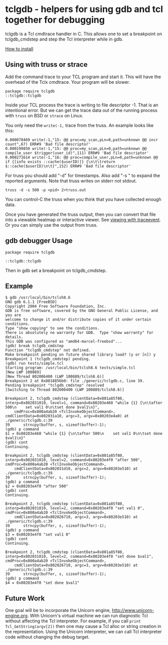 tclgdb - helpers for using gdb and tcl together for debugging
===

tclgdb is a Tcl cmdtrace handler in C.  This allows one to set a breakpoint on
tclgdb_cmdstep and step the Tcl interpreter while in gdb.

[How to install](INSTALL.md)

Using with truss or strace
----------------
Add the command trace to your TCL program and start it. This will have the overhead of the Tclx cmdtrace. Your program will be slower.
```
package require tclgdb
::tclgdb::tclgdb
```
Inside your TCL process the trace is writing to file descriptor -1.  That is an intentional error.  But we can get the trace data out of the running
process with ```truss``` on BSD or ```strace``` on Linux.

You only need the ```write(-1,``` trace from the truss.  An example looks like this:

```
0.000078469 write(-1,"15: @@ proc=my_scan,pLn=0,path=unknown @@ incr count",67) ERR#9 'Bad file descriptor'
0.000199850 write(-1,"15: @@ proc=my_scan,pLn=0,path=unknown @@ compile_user $trigger(user_id)",111) ERR#9 'Bad file descriptor'
0.000271614 write(-1,"16: @@ proc=compile_user,pLn=0,path=unknown @@ if {[info exists ::cache($userID)]} {\n\t\treturn $::cache($userID)\n\t}",152) ERR#9 'Bad file descriptor'
```

For truss you should add "-d" for timestamps. Also add "-s <N>" to expand the reported arguments. Note that truss writes on stderr not stdout.
```
truss -d -s 500 -p <pid> 2>truss.out
```
You can control-C the truss when you think that you have collected enough data.

Once you have generated the truss output, then you can convert that file into a viewable heatmap or interactive viewer.
See [viewing with traceevent](traceevent/README.md).  Or you can simply use the output from truss.

gdb debugger Usage
------------------
```
package require tclgdb

::tclgdb::tclgdb
```
Then in gdb set a breakpoint on tclgdb_cmdstep.

Example
-------
```
$ gdb /usr/local/bin/tclsh8.6
GNU gdb 6.1.1 [FreeBSD]
Copyright 2004 Free Software Foundation, Inc.
GDB is free software, covered by the GNU General Public License, and you are
welcome to change it and/or distribute copies of it under certain conditions.
Type "show copying" to see the conditions.
There is absolutely no warranty for GDB.  Type "show warranty" for details.
This GDB was configured as "amd64-marcel-freebsd"...
(gdb) break tclgdb_cmdstep
Function "tclgdb_cmdstep" not defined.
Make breakpoint pending on future shared library load? (y or [n]) y
Breakpoint 1 (tclgdb_cmdstep) pending.
(gdb) run tests/simple.tcl
Starting program: /usr/local/bin/tclsh8.6 tests/simple.tcl
[New LWP 100889]
[New Thread 802006400 (LWP 100889/tclsh8.6)]
Breakpoint 2 at 0x8018856b0: file ./generic/tclgdb.c, line 39.
Pending breakpoint "tclgdb_cmdstep" resolved
[Switching to Thread 802006400 (LWP 100889/tclsh8.6)]

Breakpoint 2, tclgdb_cmdstep (clientData=0x801a85f80, interp=0x802031010, level=1, command=0x80203e460 "while {1} {\n\tafter 500\n    set val1 0\n\tset done $val1\n}", 
    cmdProc=0x800a4ab20 <TclInvokeObjectCommand>, cmdClientData=0x802031a10, argc=3, argv=0x80203e4a0) at ./generic/tclgdb.c:39
39		strncpy(buffer, s, sizeof(buffer)-1);
(gdb) p command
$1 = 0x80203e460 "while {1} {\n\tafter 500\n    set val1 0\n\tset done $val1\n}"
(gdb) cont
Continuing.

Breakpoint 2, tclgdb_cmdstep (clientData=0x801a85f80, interp=0x802031010, level=2, command=0x80203e4f0 "after 500", cmdProc=0x800a4ab20 <TclInvokeObjectCommand>, 
    cmdClientData=0x802031d10, argc=2, argv=0x80203e510) at ./generic/tclgdb.c:39
39		strncpy(buffer, s, sizeof(buffer)-1);
(gdb) p command
$2 = 0x80203e4f0 "after 500"
(gdb) cont
Continuing.

Breakpoint 2, tclgdb_cmdstep (clientData=0x801a85f80, interp=0x802031010, level=2, command=0x80203e4f0 "set val1 0", cmdProc=0x800a4ab20 <TclInvokeObjectCommand>, 
    cmdClientData=0x802026710, argc=3, argv=0x80203e510) at ./generic/tclgdb.c:39
39		strncpy(buffer, s, sizeof(buffer)-1);
(gdb) p command
$3 = 0x80203e4f0 "set val1 0"
(gdb) cont
Continuing.

Breakpoint 2, tclgdb_cmdstep (clientData=0x801a85f80, interp=0x802031010, level=2, command=0x80203e4f0 "set done $val1", cmdProc=0x800a4ab20 <TclInvokeObjectCommand>, 
    cmdClientData=0x802026710, argc=3, argv=0x80203e510) at ./generic/tclgdb.c:39
39		strncpy(buffer, s, sizeof(buffer)-1);
(gdb) p command
$4 = 0x80203e4f0 "set done $val1"
```

Future Work
--------
One goal will be to incorporate the Unicorn engine, http://www.unicorn-engine.org.  With Unicorn's virtual machine we can run diagnostic Tcl without affecting the Tcl interpreter.
For example, if you call ```print Tcl_GetString(argv[2])``` then one may cause a Tcl alloc or string creation in the representation.
Using the Unicorn interpreter, we can call Tcl interpreter code without changing the debug target.


